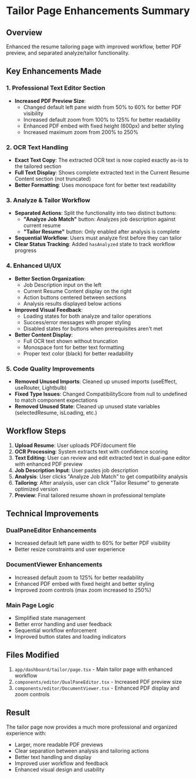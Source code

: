 # Tailor Page Enhancements Summary

## Overview
Enhanced the resume tailoring page with improved workflow, better PDF preview, and separated analyze/tailor functionality.

## Key Enhancements Made

### 1. Professional Text Editor Section
- **Increased PDF Preview Size**: 
  - Changed default left pane width from 50% to 60% for better PDF visibility
  - Increased default zoom from 100% to 125% for better readability
  - Enhanced PDF embed with fixed height (600px) and better styling
  - Increased maximum zoom from 200% to 250%

### 2. OCR Text Handling
- **Exact Text Copy**: The extracted OCR text is now copied exactly as-is to the tailored section
- **Full Text Display**: Shows complete extracted text in the Current Resume Content section (not truncated)
- **Better Formatting**: Uses monospace font for better text readability

### 3. Analyze & Tailor Workflow
- **Separated Actions**: Split the functionality into two distinct buttons:
  - **"Analyze Job Match"** button: Analyzes job description against current resume
  - **"Tailor Resume"** button: Only enabled after analysis is complete
- **Sequential Workflow**: Users must analyze first before they can tailor
- **Clear Status Tracking**: Added `hasAnalyzed` state to track workflow progress

### 4. Enhanced UI/UX
- **Better Section Organization**: 
  - Job Description input on the left
  - Current Resume Content display on the right
  - Action buttons centered between sections
  - Analysis results displayed below actions
- **Improved Visual Feedback**:
  - Loading states for both analyze and tailor operations
  - Success/error messages with proper styling
  - Disabled states for buttons when prerequisites aren't met
- **Better Content Display**:
  - Full OCR text shown without truncation
  - Monospace font for better text formatting
  - Proper text color (black) for better readability

### 5. Code Quality Improvements
- **Removed Unused Imports**: Cleaned up unused imports (useEffect, useRouter, Lightbulb)
- **Fixed Type Issues**: Changed CompatibilityScore from null to undefined to match component expectations
- **Removed Unused State**: Cleaned up unused state variables (selectedResume, isLoading, etc.)

## Workflow Steps

1. **Upload Resume**: User uploads PDF/document file
2. **OCR Processing**: System extracts text with confidence scoring
3. **Text Editing**: User can review and edit extracted text in dual-pane editor with enhanced PDF preview
4. **Job Description Input**: User pastes job description
5. **Analysis**: User clicks "Analyze Job Match" to get compatibility analysis
6. **Tailoring**: After analysis, user can click "Tailor Resume" to generate optimized version
7. **Preview**: Final tailored resume shown in professional template

## Technical Improvements

### DualPaneEditor Enhancements
- Increased default left pane width to 60% for better PDF visibility
- Better resize constraints and user experience

### DocumentViewer Enhancements  
- Increased default zoom to 125% for better readability
- Enhanced PDF embed with fixed height and better styling
- Improved zoom controls (max zoom increased to 250%)

### Main Page Logic
- Simplified state management
- Better error handling and user feedback
- Sequential workflow enforcement
- Improved button states and loading indicators

## Files Modified
1. `app/dashboard/tailor/page.tsx` - Main tailor page with enhanced workflow
2. `components/editor/DualPaneEditor.tsx` - Increased PDF preview size
3. `components/editor/DocumentViewer.tsx` - Enhanced PDF display and zoom controls

## Result
The tailor page now provides a much more professional and organized experience with:
- Larger, more readable PDF previews
- Clear separation between analysis and tailoring actions
- Better text handling and display
- Improved user workflow and feedback
- Enhanced visual design and usability